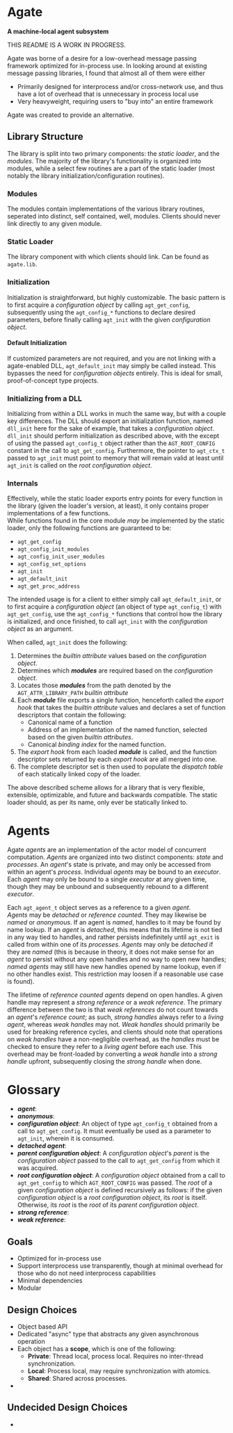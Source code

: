 # Agate
**A machine-local agent subsystem**

THIS README IS A WORK IN PROGRESS.

Agate was borne of a desire for a low-overhead message passing framework optimized for
in-process use. In looking around at existing message passing libraries, I found that almost all of them were either
- Primarily designed for interprocess and/or cross-network use, and thus have a lot of overhead that is unnecessary in process local use
- Very heavyweight, requiring users to "buy into" an entire framework

Agate was created to provide an alternative.

## Library Structure

The library is split into two primary components: the *static loader*, and the *modules*.
The majority of the library's functionality is organized into modules, while a select few routines
are a part of the static loader (most notably the library initialization/configuration routines). 

### Modules
The modules contain implementations of the various library routines, seperated into distinct, 
self contained, well, modules. Clients should never link directly to any given module.


### Static Loader
The library component with which clients should link. Can be found as `agate.lib`.


### Initialization
Initialization is straightforward, but highly customizable. The basic pattern is to first acquire a *configuration object* 
by calling `agt_get_config`, subsequently using the `agt_config_*` functions to declare desired parameters, before finally
calling `agt_init` with the given *configuration object*. 

#### Default Initialization
If customized parameters are not required, and you are not linking with a agate-enabled DLL,
`agt_default_init` may simply be called instead. This bypasses the need for *configuration objects*
entirely. This is ideal for small, proof-of-concept type projects.


### Initializing from a DLL
Initializing from within a DLL works in much the same way, but with a couple key differences.
The DLL should export an initialization function, named `dll_init` here for the sake of example,
that takes a *configuration object*. `dll_init` should perform initialization as described above, 
with the except of using the passed `agt_config_t` 
object rather than the `AGT_ROOT_CONFIG` constant in the call to `agt_get_config`. Furthermore, 
the pointer to `agt_ctx_t` passed to `agt_init` must point to memory that will remain valid at 
least until `agt_init` is called on the *root configuration object*. 



### Internals
Effectively, while the static loader exports entry points for every function in the library 
(given the loader's version, at least), it only contains proper implementations of a few functions. \
While functions found in the core module *may* be implemented by the static loader, only the 
following functions are guaranteed to be:
- `agt_get_config`  
- `agt_config_init_modules`  
- `agt_config_init_user_modules`  
- `agt_config_set_options`  
- `agt_init`  
- `agt_default_init`  
- `agt_get_proc_address`  

The intended usage is for a client to either simply call `agt_default_init`, or to
first acquire a *configuration object* (an object of type `agt_config_t`) with `agt_get_config`, 
use the `agt_config_*` functions that control how the library is initialized, and once finished, 
to call `agt_init` with the *configuration object* as an argument. 

When called, `agt_init` does the following:
 1. Determines the *builtin attribute* values based on the *configuration object*.
 2. Determines which ***modules*** are required based on the *configuration object*.
 3. Locates those ***modules*** from the path denoted by the `AGT_ATTR_LIBRARY_PATH` *builtin attribute*
 4. Each ***module*** file exports a single function, henceforth called the *export hook* that takes the
    *builtin attribute* values and declares a set of function descriptors that contain the following:
    - Canonical name of a function
    - Address of an implementation of the named function, selected based on the given *builtin attributes*.
    - Canonical *binding index* for the named function.
 5. The *export hook* from each loaded ***module*** is called, and the function descriptor sets returned by 
    each *export hook* are all merged into one.
 6. The complete descriptor set is then used to populate the *dispatch table* of each statically linked copy
    of the loader.


The above described scheme allows for a library that is very flexible, extensible, optimizable, and future and 
backwards compatible.
The static loader should, as per its name, only ever be statically linked to.


# Agents
Agate *agents* are an implementation of the actor model of concurrent computation. *Agents* are organized into two 
distinct components: *state* and *processes*. An *agent*'s state is private, and may only be accessed from within
an agent's *process*.
Individual *agents* may be bound to an *executor*. Each *agent* may only be bound to a single *executor* at any 
given time, though they may be unbound and subsequently rebound to a different *executor*.

Each `agt_agent_t` object serves as a reference to a given *agent*.  
*Agents* may be *detached* or *reference counted*. They may likewise be *named* or *anonymous*. If an agent is *named*,
handles to it may be found by name lookup. If an *agent* is *detached*, this means that its lifetime is not tied in any
way tied to handles, and rather persists indefinitely until `agt_exit` is called from within one of its *processes*.
*Agents* may only be *detached* if they are *named* (this is because in theory, it does not make sense for an *agent* to 
persist without any open handles and no way to open new handles; *named agents* may still have new handles opened by
name lookup, even if no other handles exist. This restriction may loosen if a reasonable use case is found).

The lifetime of *reference counted agents* depend on open handles. A given handle may represent a *strong reference* or 
a *weak reference*. The primary difference between the two is that *weak references* do not count towards an *agent*'s 
*reference count*; as such, *strong handles* always refer to a *living agent*, whereas *weak handles* may not. *Weak handles*
should primarily be used for breaking reference cycles, and clients should note that operations on *weak handles* have a
non-negligible overhead, as the *handles* must be checked to ensure they refer to a *living agent* before each use. This 
overhead may be front-loaded by converting a *weak handle* into a *strong handle* upfront, subsequently closing the *strong
handle* when done.

 



# Glossary
- ***agent***:
- ***anonymous***:
- ***configuration object***: An object of type `agt_config_t` obtained from a call to `agt_get_config`. It must eventually be used as a parameter to `agt_init`, wherein it is consumed.
- ***detached agent***:
- ***parent configuration object***: A *configuration object*'s *parent* is the *configuration object* passed to the call to `agt_get_config` from which it was acquired.
- ***root configuration object***: A *configuration object* obtained from a call to `agt_get_config` to which 
  `AGT_ROOT_CONFIG` was passed. The *root* of a given *configuration object* is defined recursively as follows: 
  if the given *configuration object* is a *root configuration object*, its *root* is itself. Otherwise, its *root* is the *root* of its *parent configuration object*.
- ***strong reference***:
- ***weak reference***:

## Goals
 - Optimized for in-process use
 - Support interprocess use transparently, though at minimal overhead for those who do not need interprocess capabilities
 - Minimal dependencies
 - Modular


## Design Choices
 - Object based API
 - Dedicated "async" type that abstracts any given asynchronous operation
 - Each object has a **scope**, which is one of the following:
    - **Private**: Thread local, process local. Requires no inter-thread synchronization.
    - **Local**:   Process local, may require synchronization with atomics.
    - **Shared**:  Shared across processes.
 - 

## Undecided Design Choices

 - 



